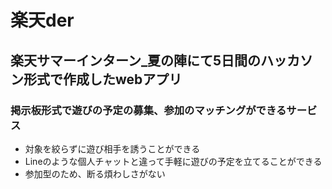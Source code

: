 # 楽天der
## 楽天サマーインターン_夏の陣にて5日間のハッカソン形式で作成したwebアプリ
### 掲示板形式で遊びの予定の募集、参加のマッチングができるサービス  
- 対象を絞らずに遊び相手を誘うことができる  
- Lineのような個人チャットと違って手軽に遊びの予定を立てることができる  
- 参加型のため、断る煩わしさがない  


